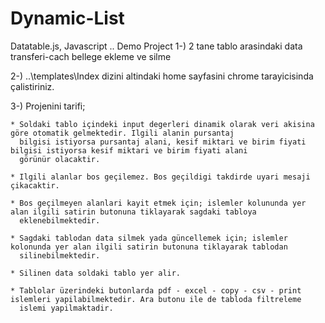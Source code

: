 # Dynamic-List
Datatable.js, Javascript ..
Demo Project
1-) 2 tane tablo arasindaki data transferi-cach bellege ekleme ve silme

2-) ..\templates\Index dizini altindaki home sayfasini chrome tarayicisinda çalistiriniz.

3-) Projenini tarifi;

    * Soldaki tablo içindeki input degerleri dinamik olarak veri akisina göre otomatik gelmektedir. Ilgili alanin pursantaj
      bilgisi istiyorsa pursantaj alani, kesif miktari ve birim fiyati bilgisi istiyorsa kesif miktari ve birim fiyati alani
      görünür olacaktir.
      
    * Ilgili alanlar bos geçilemez. Bos geçildigi takdirde uyari mesaji çikacaktir.
    
    * Bos geçilmeyen alanlari kayit etmek için; islemler kolununda yer alan ilgili satirin butonuna tiklayarak sagdaki tabloya 
      eklenebilmektedir.
      
    * Sagdaki tablodan data silmek yada güncellemek için; islemler kolonunda yer alan ilgili satirin butonuna tiklayarak tablodan
      silinebilmektedir. 
      
    * Silinen data soldaki tablo yer alir.
    
    * Tablolar üzerindeki butonlarda pdf - excel - copy - csv - print islemleri yapilabilmektedir. Ara butonu ile de tabloda filtreleme
      islemi yapilmaktadir.
     
